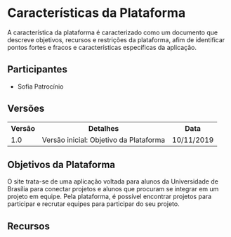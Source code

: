 # Características da Plataforma

A característica da plataforma é caracterizado como um documento que descreve objetivos, recursos e restrições da plataforma, afim de identificar pontos fortes e fracos e características específicas da aplicação.

## Participantes
- Sofia Patrocínio

## Versões

<table class="versions">
	<tr>
		<th class="version_header">Versão</th>
		<th>Detalhes</th>
		<th>Data</th>
	</tr>
	<tr>
		<td>1.0</td>
		<td>Versão inicial: Objetivo da Plataforma</td>
		<td>10/11/2019</td>
	</tr>
	
</table>

## Objetivos da Plataforma

O site trata-se de uma aplicação voltada para alunos da Universidade de Brasília para conectar projetos e alunos que procuram se integrar em um projeto em equipe. Pela plataforma, é possível encontrar projetos para participar e recrutar equipes para participar do seu projeto.

## Recursos

